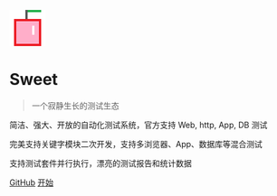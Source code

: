 ![logo](_media/sweeter.png)

# Sweet

> 一个寂静生长的测试生态

简洁、强大、开放的自动化测试系统，官方支持 Web, http, App, DB 测试

完美支持关键字模块二次开发，支持多浏览器、App、数据库等混合测试

支持测试套件并行执行，漂亮的测试报告和统计数据


[GitHub](https://github.com/sweeterio/)
[开始](#Sweet)
